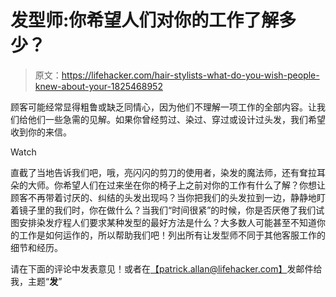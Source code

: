 # 发型师:你希望人们对你的工作了解多少？

> 原文：<https://lifehacker.com/hair-stylists-what-do-you-wish-people-knew-about-your-1825468952>

顾客可能经常显得粗鲁或缺乏同情心，因为他们不理解一项工作的全部内容。让我们给他们一些急需的见解。如果你曾经剪过、染过、穿过或设计过头发，我们希望收到你的来信。

Watch

直截了当地告诉我们吧，哦，亮闪闪的剪刀的使用者，染发的魔法师，还有耷拉耳朵的大师。你希望人们在过来坐在你的椅子上之前对你的工作有什么了解？你想让顾客不再带着讨厌的、纠结的头发出现吗？当你把我们的头发拉到一边，静静地盯着镜子里的我们时，你在做什么？当我们“时间很紧”的时候，你是否厌倦了我们试图安排染发疗程人们要求某种发型的最好方法是什么？大多数人可能甚至不知道你的工作是如何运作的，所以帮助我们吧！列出所有让发型师不同于其他客服工作的细节和经历。

请在下面的评论中发表意见！或者在[【patrick.allan@lifehacker.com】](http://mailto:patrick.allan@lifehacker.com/)发邮件给我，主题“**发**”